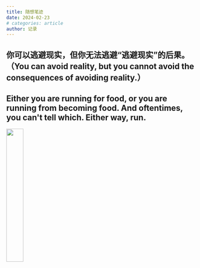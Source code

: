 ```yaml
---
title: 随想笔迹
date: 2024-02-23
# categories: article
author: 记录
---
```


## 你可以逃避现实，但你无法逃避“逃避现实”的后果。（You can avoid reality, but you cannot avoid the consequences of avoiding reality.）
## Either you are running for food, or you are running from becoming food. And oftentimes, you can't tell which. Either way, run.


<img src="/images/1708673459040.jpg" width="30%">